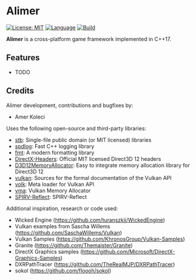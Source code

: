 # Alimer

[![License: MIT](https://img.shields.io/badge/License-MIT-orange.svg)](https://opensource.org/licenses/MIT)
[![Language](https://img.shields.io/badge/Language%20-C++17-blue.svg?style=flat-square)](https://github.com/amerkoleci/alimer)
[![Build](https://github.com/amerkoleci/alimer/workflows/Build/badge.svg)](https://github.com/amerkoleci/alimer/actions)

**Alimer** is a cross-platform game framework implemented in C++17.

## Features

- TODO

## Credits

Alimer development, contributions and bugfixes by:

- Amer Koleci

Uses the following open-source and third-party libraries:

- [stb](https://github.com/nothings/stb): Single-file public domain (or MIT licensed) libraries
- [spdlog](https://github.com/gabime/spdlog): Fast C++ logging library
- [fmt](https://fmt.dev): A modern formatting library
- [DirectX-Headers](https://github.com/microsoft/DirectX-Headers): Official MIT licensed Direct3D 12 headers
- [D3D12MemoryAllocator](https://github.com/GPUOpen-LibrariesAndSDKs/D3D12MemoryAllocator): Easy to integrate memory allocation library for Direct3D 12
- [vulkan](https://github.com/KhronosGroup/Vulkan-Docs): Sources for the formal documentation of the Vulkan API
- [volk](https://github.com/zeux/volk): Meta loader for Vulkan API
- [vma](https://github.com/GPUOpen-LibrariesAndSDKs/VulkanMemoryAllocator): Vulkan Memory Allocator
- [SPIRV-Reflect](https://github.com/KhronosGroup/SPIRV-Reflect): SPIRV-Reflect

Additional inspiration, research or code used:

- Wicked Engine (https://github.com/turanszkij/WickedEngine)
- Vulkan examples from Sascha Willems (https://github.com/SaschaWillems/Vulkan)
- Vulkan Samples (https://github.com/KhronosGroup/Vulkan-Samples)
- Granite (https://github.com/Themaister/Granite)
- DirectX Graphics samples (https://github.com/Microsoft/DirectX-Graphics-Samples)
- DXRPathTracer (https://github.com/TheRealMJP/DXRPathTracer)
- sokol (https://github.com/floooh/sokol)